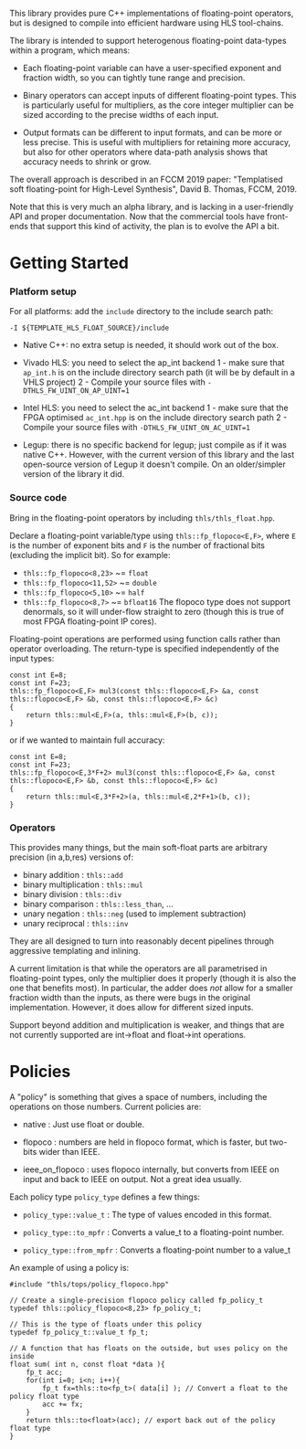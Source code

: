 This library provides pure C++ implementations of floating-point operators,
but is designed to compile into efficient hardware using HLS tool-chains.

The library is intended to support heterogenous floating-point data-types within
a program, which means:

- Each floating-point variable can have a user-specified exponent and fraction
  width, so you can tightly tune range and precision.

- Binary operators can accept inputs of different floating-point types. This is
  particularly useful for multipliers, as the core integer multiplier can be 
  sized according to the precise widths of each input.

- Output formats can be different to input formats, and can be more or less
  precise. This is useful with multipliers for retaining more accuracy, but
  also for other operators where data-path analysis shows that accuracy needs
  to shrink or grow.

The overall approach is described in an FCCM 2019 paper:
"Templatised soft floating-point for High-Level Synthesis",
David B. Thomas, FCCM, 2019.

Note that this is very much an alpha library, and is lacking in a user-friendly
API and proper documentation. Now that the commercial tools have front-ends that
support this kind of activity, the plan is to evolve the API a bit.

Getting Started
===============

### Platform setup

For all platforms: add the `include` directory to the include search path:
```
-I ${TEMPLATE_HLS_FLOAT_SOURCE}/include
```

- Native C++: no extra setup is needed, it should work out of the box.

- Vivado HLS: you need to select the ap_int backend
  1 - make sure that `ap_int.h` is on the include directory search path (it will be by default in a VHLS project)
  2 - Compile your source files with `-DTHLS_FW_UINT_ON_AP_UINT=1`

- Intel HLS: you need to select the ac_int backend
  1 - make sure that the FPGA optimised `ac_int.hpp` is on the include directory search path
  2 - Compile your source files with `-DTHLS_FW_UINT_ON_AC_UINT=1`

- Legup: there is no specific backend for legup; just compile as if it was native C++.
    However, with the current version of this library and the last open-source version of
    Legup it doesn't compile. On an older/simpler version of the library it did.

### Source code

Bring in the floating-point operators by including `thls/thls_float.hpp`.

Declare a floating-point variable/type using `thls::fp_flopoco<E,F>`, where `E` is the
number of exponent bits and `F` is the number of fractional bits (excluding the implicit bit).
So for example:
- `thls::fp_flopoco<8,23>` ~= `float`
- `thls::fp_flopoco<11,52>` ~= `double`
- `thls::fp_flopoco<5,10>` ~= `half`
- `thls::fp_flopoco<8,7>` ~= `bfloat16`
The flopoco type does not support denormals, so it will under-flow straight to zero
(though this is true of most FPGA floating-point IP cores).

Floating-point operations are performed using function calls rather than
operator overloading. The return-type is specified independently of
the input types:
```
const int E=8;
const int F=23;
thls::fp_flopoco<E,F> mul3(const thls::flopoco<E,F> &a, const thls::flopoco<E,F> &b, const thls::flopoco<E,F> &c)
{
    return thls::mul<E,F>(a, thls::mul<E,F>(b, c));
}
```
or if we wanted to maintain full accuracy:
```
const int E=8;
const int F=23;
thls::fp_flopoco<E,3*F+2> mul3(const thls::flopoco<E,F> &a, const thls::flopoco<E,F> &b, const thls::flopoco<E,F> &c)
{
    return thls::mul<E,3*F+2>(a, thls::mul<E,2*F+1>(b, c));
}
```

### Operators

This provides many things, but the main soft-float
parts are arbitrary precision (in a,b,res) versions of:

- binary addition : `thls::add`
- binary multiplication : `thls::mul`
- binary division : `thls::div`
- binary comparison : `thls::less_than`, ...
- unary negation : `thls::neg` (used to implement subtraction) 
- unary reciprocal : `thls::inv`

They are all designed to turn into reasonably decent
pipelines through aggressive templating and inlining.

A current limitation is that while the operators are all
parametrised in floating-point types, only the multiplier does
it properly (though it is also the one that benefits most).
In particular, the adder does *not* allow for a smaller fraction
width than the inputs, as there were bugs in the original
implementation. However, it does allow for different sized
inputs.

Support beyond addition and multiplication is weaker,
and things that are not currently supported are int->float
and float->int operations.

Policies
========

A "policy" is something that gives a space of numbers,
including the operations on those numbers. Current policies
are:

- native : Just use float or double.

- flopoco : numbers are held in flopoco format, which is faster,
  but two-bits wider than IEEE.

- ieee_on_flopoco : uses flopoco internally, but converts from IEEE
  on input and back to IEEE on output. Not a great idea usually.
  
Each policy type `policy_type` defines a few things:

- `policy_type::value_t` : The type of values encoded in this format.

- `policy_type::to_mpfr` : Converts a value_t to a floating-point number.

- `policy_type::from_mpfr` : Converts a floating-point number to a value_t

An example of using a policy is:

````
#include "thls/tops/policy_flopoco.hpp"

// Create a single-precision flopoco policy called fp_policy_t
typedef thls::policy_flopoco<8,23> fp_policy_t;

// This is the type of floats under this policy
typedef fp_policy_t::value_t fp_t;

// A function that has floats on the outside, but uses policy on the inside
float sum( int n, const float *data ){
    fp_t acc;
    for(int i=0; i<n; i++){
        fp_t fx=thls::to<fp_t>( data[i] ); // Convert a float to the policy float type
        acc += fx;
    }
    return thls::to<float>(acc); // export back out of the policy float type
}
````

